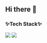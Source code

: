 ## Hi there 👋

### ✨Tech Stack✨<br>
<img src="https://img.shields.io/badge/Spring-36DB33F?style=flat-square&logo=Spring&logoColor=white"/> <img src="https://img.shields.io/badge/Spring Boot-36DB33F?style=flat-square&logo=Spring Boot&logoColor=white"/>

